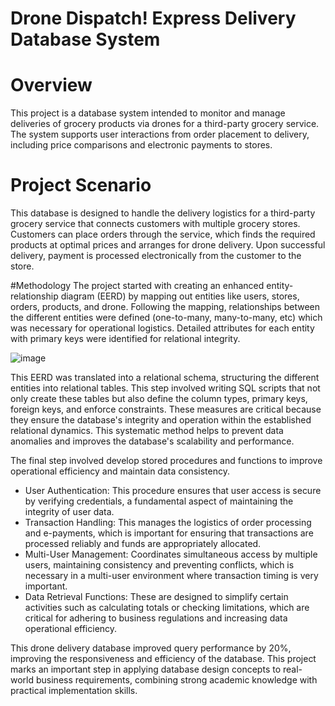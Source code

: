 # Drone Dispatch! Express Delivery Database System
# Overview
This project is a database system intended to monitor and manage deliveries of grocery products via drones for a third-party grocery service. The system supports user interactions from order placement to delivery, including price comparisons and electronic payments to stores.

# Project Scenario
This database is designed to handle the delivery logistics for a third-party grocery service that connects customers with multiple grocery stores. Customers can place orders through the service, which finds the required products at optimal prices and arranges for drone delivery. Upon successful delivery, payment is processed electronically from the customer to the store.

#Methodology
The project started with creating an enhanced entity-relationship diagram (EERD) by mapping out entities like users, stores, orders, products, and drone. Following the mapping, relationships between the different entities were defined (one-to-many, many-to-many, etc) which was necessary for operational logistics. Detailed attributes for each entity with primary keys were identified for relational integrity.

![image](https://github.com/user-attachments/assets/b255e04b-ff29-44be-be13-efcb52f014af)

This EERD was translated into a relational schema, structuring the different entities into relational tables. This step involved writing SQL scripts that not only create these tables but also define the column types, primary keys, foreign keys, and enforce constraints. These measures are critical because they ensure the database's integrity and operation within the established relational dynamics. This systematic method helps to prevent data anomalies and improves the database's scalability and performance.

The final step involved develop stored procedures and functions to improve operational efficiency and maintain data consistency.
- User Authentication: This procedure ensures that user access is secure by verifying credentials, a fundamental aspect of maintaining the integrity of user data.
- Transaction Handling: This manages the logistics of order processing and e-payments, which is important for ensuring that transactions are processed reliably and funds are appropriately allocated.
- Multi-User Management: Coordinates simultaneous access by multiple users, maintaining consistency and preventing conflicts, which is necessary in a multi-user environment where transaction timing is very important.
- Data Retrieval Functions: These are designed to simplify certain activities such as calculating totals or checking limitations, which are critical for adhering to business regulations and increasing data operational efficiency.

This drone delivery database improved query performance by 20%, improving the responsiveness and efficiency of the database. This project marks an important step in applying database design concepts to real-world business requirements, combining strong academic knowledge with practical implementation skills.

